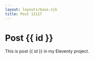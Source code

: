 ```yaml
---
layout: layouts/base.njk
title: Post 13117
---
```


# Post {{ id }}

This is post {{ id }} in my Eleventy project.
